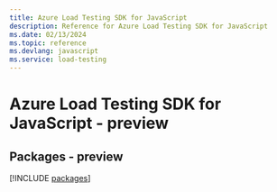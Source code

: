 ```yaml
---
title: Azure Load Testing SDK for JavaScript
description: Reference for Azure Load Testing SDK for JavaScript
ms.date: 02/13/2024
ms.topic: reference
ms.devlang: javascript
ms.service: load-testing
---
```

# Azure Load Testing SDK for JavaScript - preview
## Packages - preview
[!INCLUDE [packages](load-testing-index.md)]